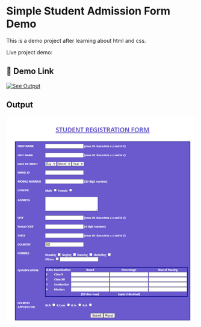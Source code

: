 
# Simple Student Admission Form Demo

This is a demo project after learning about html and css.

Live project demo: 


## 🔗 Demo Link
[![See Output](https://www.freeiconspng.com/thumbs/website-icon/website-icon-5.png)](https://industrialattachment.github.io/Student_AdmissionForm_HTML-CSS/)




## Output
![output](https://raw.githubusercontent.com/IndustrialAttachment/Student_AdmissionForm_HTML-CSS/main/docs%20for%20logbook/design%20output.png)

